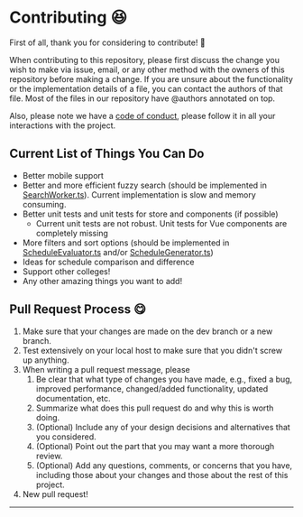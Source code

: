 # Contributing :satisfied:

First of all, thank you for considering to contribute! :tada:

When contributing to this repository, please first discuss the change you wish to make via issue, email, or any other method with the owners of this repository before making a change. If you are unsure about the functionality or the implementation details of a file, you can contact the authors of that file. Most of the files in our repository have @authors annotated on top.

Also, please note we have a [code of conduct](./CODE_OF_CONDUCT.md), please follow it in all your interactions with the project.

## Current List of Things You Can Do

-   Better mobile support
-   Better and more efficient fuzzy search (should be implemented in [SearchWorker.ts](/src/workers/SearchWorker.ts)). Current implementation is slow and memory consuming.
-   Better unit tests and unit tests for store and components (if possible)
    -   Current unit tests are not robust. Unit tests for Vue components are completely missing
-   More filters and sort options (should be implemented in [ScheduleEvaluator.ts](/src/algorithm/ScheduleEvaluator.ts) and/or [ScheduleGenerator.ts](/src/algorithm/ScheduleGenerator.ts))
-   Ideas for schedule comparison and difference
-   Support other colleges!
-   Any other amazing things you want to add!

## Pull Request Process :yum:

1. Make sure that your changes are made on the dev branch or a new branch.
2. Test extensively on your local host to make sure that you didn't screw up anything.
3. When writing a pull request message, please
    1. Be clear that what type of changes you have made, e.g., fixed a bug, improved performance, changed/added functionality, updated documentation, etc.
    2. Summarize what does this pull request do and why this is worth doing.
    3. (Optional) Include any of your design decisions and alternatives that you considered.
    4. (Optional) Point out the part that you may want a more thorough review.
    5. (Optional) Add any questions, comments, or concerns that you have, including those about your changes and those about the rest of this project.
4. New pull request!

---

